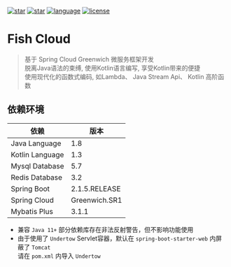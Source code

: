 [![star](https://img.shields.io/github/stars/Devifish/Fish-Cloud.svg?logo=github)](https://github.com/Devifish/Fish-Cloud)
[![star](https://gitee.com/Devifish/Fish-Cloud/badge/star.svg)](https://gitee.com/Devifish/Fish-Cloud)
[![language](https://img.shields.io/badge/language-Kotlin-yellow.svg)](https://kotlinlang.org/)
[![license](https://img.shields.io/badge/license-Apache%202-blue.svg)](https://www.apache.org/licenses/LICENSE-2.0)

# Fish Cloud
> 基于 Spring Cloud Greenwich 微服务框架开发<br/>
> 脱离Java语法的束缚, 使用Kotlin语言编写, 享受Kotlin带来的便捷<br/>
> 使用现代化的函数式编码, 如Lambda、 Java Stream Api、 Kotlin 高阶函数

## 依赖环境
依赖 | 版本
---|---
Java Language | 1.8
Kotlin Language | 1.3
Mysql Database | 5.7
Redis Database | 3.2
Spring Boot | 2.1.5.RELEASE
Spring Cloud | Greenwich.SR1
Mybatis Plus | 3.1.1

- 兼容 ```Java 11+``` 部分依赖库存在非法反射警告，但不影响功能使用
- 由于使用了 ```Undertow``` Servlet容器，默认在 ```spring-boot-starter-web``` 内屏蔽了 ```Tomcat``` <br/>
  请在 ```pom.xml``` 内导入 ```Undertow```